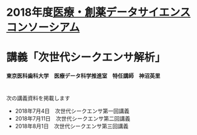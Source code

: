 # 
# 2018年度[医療・創薬データサイエンスコンソーシアム](https://md-dsc.com/)
# 講義「次世代シークエンサ解析」
#### 東京医科歯科大学　医療データ科学推進室　特任講師　神沼英里
#

次の講義資料を掲載します
 - 2018年7月4日　次世代シークエンサ第一回講義
 - 2018年7月11日　次世代シークエンサ第二回講義
 - 2018年8月1日　次世代シークエンサ第三回講義
 
 
